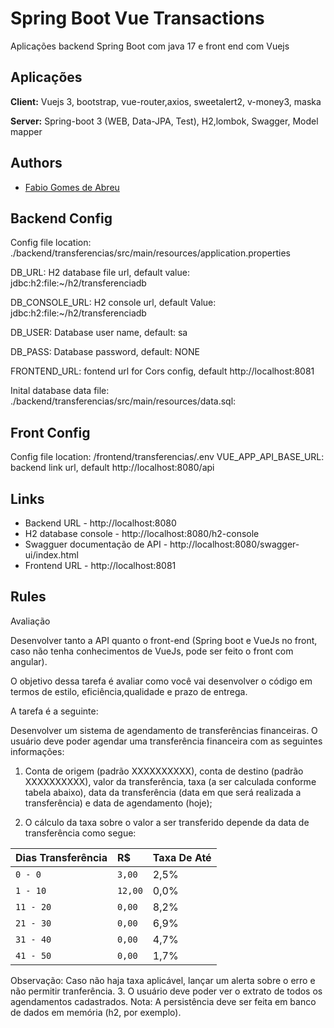 
# Spring Boot Vue Transactions

Aplicações backend Spring Boot com java 17 e front end com Vuejs



## Aplicações

**Client:** Vuejs 3, bootstrap, vue-router,axios, sweetalert2, v-money3, maska

**Server:** Spring-boot 3 (WEB, Data-JPA, Test), H2,lombok, Swagger, Model mapper


## Authors

- [Fabio Gomes de Abreu](https://github.com/Fagoabreu)


## Backend Config
Config file location: ./backend/transferencias/src/main/resources/application.properties

DB_URL: H2 database file url, default value: jdbc:h2:file:~/h2/transferenciadb

DB_CONSOLE_URL: H2 console url, default Value: jdbc:h2:file:~/h2/transferenciadb

DB_USER: Database user name, default: sa

DB_PASS: Database password, default: NONE

FRONTEND_URL: fontend url for Cors config, default http://localhost:8081

Inital database data file: ./backend/transferencias/src/main/resources/data.sql: 

## Front Config
Config file location: /frontend/transferencias/.env
VUE_APP_API_BASE_URL: backend link url, default http://localhost:8080/api


## Links

 - Backend URL - http://localhost:8080
 - H2 database console - http://localhost:8080/h2-console
 - Swagguer documentação de API - http://localhost:8080/swagger-ui/index.html
 - Frontend URL - http://localhost:8081
## Rules

Avaliação

Desenvolver tanto a API quanto o front-end (Spring boot e VueJs no front, caso não tenha
conhecimentos de VueJs, pode ser feito o front com angular).

O objetivo dessa tarefa é avaliar como você vai desenvolver o código em termos de estilo, eficiência,qualidade e prazo de entrega.

A tarefa é a seguinte:

Desenvolver um sistema de agendamento de transferências financeiras.
O usuário deve poder agendar uma transferência financeira com as seguintes informações:

1. Conta de origem (padrão XXXXXXXXXX), conta de destino (padrão XXXXXXXXXX), valor da
transferência, taxa (a ser calculada conforme tabela abaixo), data da transferência (data em
que será realizada a transferência) e data de agendamento (hoje);

2. O cálculo da taxa sobre o valor a ser transferido depende da data de transferência como
segue:

| Dias Transferência | R$    | Taxa De Até  |
| :-------- | :------- | :------------------------- |
| `0 - 0` | `3,00` | 2,5% |
| `1 - 10` | `12,00` | 0,0% |
| `11 - 20` | `0,00` | 8,2% |
| `21 - 30` | `0,00` | 6,9% |
| `31 - 40` | `0,00` | 4,7% |
| `41 - 50` | `0,00` | 1,7% |

Observação: Caso não haja taxa aplicável, lançar um alerta sobre o erro e não permitir
tranferência.
3. O usuário deve poder ver o extrato de todos os agendamentos cadastrados.
Nota: A persistência deve ser feita em banco de dados em memória (h2, por exemplo). 


